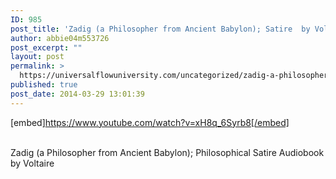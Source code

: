 ```yaml
---
ID: 985
post_title: 'Zadig (a Philosopher from Ancient Babylon); Satire  by Voltaire'
author: abbie04m553726
post_excerpt: ""
layout: post
permalink: >
  https://universalflowuniversity.com/uncategorized/zadig-a-philosopher-from-ancient-babylon-satire-by-voltaire/
published: true
post_date: 2014-03-29 13:01:39
---
```

[embed]https://www.youtube.com/watch?v=xH8q_6Syrb8[/embed]</br></br>
<p>Zadig (a Philosopher from Ancient Babylon); Philosophical Satire Audiobook by Voltaire</p>